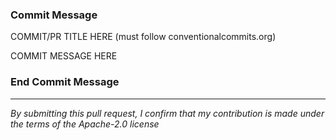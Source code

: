 ### Commit Message
COMMIT/PR TITLE HERE (must follow conventionalcommits.org)

COMMIT MESSAGE HERE
### End Commit Message

----

*By submitting this pull request, I confirm that my contribution is made under the terms of the Apache-2.0 license*
